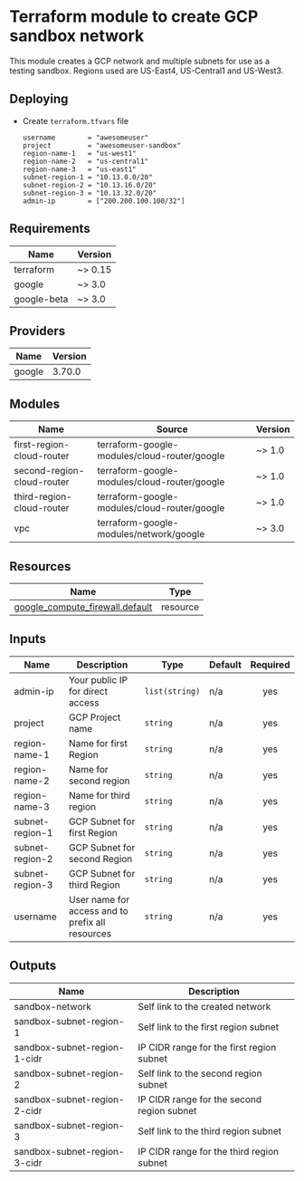 # Terraform module to create GCP sandbox network

This module creates a GCP network and multiple subnets for use as a testing
sandbox. Regions used are US-East4, US-Central1 and US-West3.

## Deploying

- Create `terraform.tfvars` file

  ```hcl
  username        = "awesomeuser"
  project         = "awesomeuser-sandbox"
  region-name-1   = "us-west1"
  region-name-2   = "us-central1"
  region-name-3   = "us-east1"
  subnet-region-1 = "10.13.0.0/20"
  subnet-region-2 = "10.13.16.0/20"
  subnet-region-3 = "10.13.32.0/20"
  admin-ip        = ["200.200.100.100/32"]
  ```

<!-- BEGINNING OF PRE-COMMIT-TERRAFORM DOCS HOOK -->
## Requirements

| Name | Version |
|------|---------|
| terraform | ~> 0.15 |
| google | ~> 3.0 |
| google-beta | ~> 3.0 |

## Providers

| Name | Version |
|------|---------|
| google | 3.70.0 |

## Modules

| Name | Source | Version |
|------|--------|---------|
| first-region-cloud-router | terraform-google-modules/cloud-router/google | ~> 1.0 |
| second-region-cloud-router | terraform-google-modules/cloud-router/google | ~> 1.0 |
| third-region-cloud-router | terraform-google-modules/cloud-router/google | ~> 1.0 |
| vpc | terraform-google-modules/network/google | ~> 3.0 |

## Resources

| Name | Type |
|------|------|
| [google_compute_firewall.default](https://registry.terraform.io/providers/hashicorp/google/latest/docs/resources/compute_firewall) | resource |

## Inputs

| Name | Description | Type | Default | Required |
|------|-------------|------|---------|:--------:|
| admin-ip | Your public IP for direct access | `list(string)` | n/a | yes |
| project | GCP Project name | `string` | n/a | yes |
| region-name-1 | Name for first Region | `string` | n/a | yes |
| region-name-2 | Name for second region | `string` | n/a | yes |
| region-name-3 | Name for third region | `string` | n/a | yes |
| subnet-region-1 | GCP Subnet for first Region | `string` | n/a | yes |
| subnet-region-2 | GCP Subnet for second Region | `string` | n/a | yes |
| subnet-region-3 | GCP Subnet for third Region | `string` | n/a | yes |
| username | User name for access and to prefix all resources | `string` | n/a | yes |

## Outputs

| Name | Description |
|------|-------------|
| sandbox-network | Self link to the created network |
| sandbox-subnet-region-1 | Self link to the first region subnet |
| sandbox-subnet-region-1-cidr | IP CIDR range for the first region subnet |
| sandbox-subnet-region-2 | Self link to the second region subnet |
| sandbox-subnet-region-2-cidr | IP CIDR range for the second region subnet |
| sandbox-subnet-region-3 | Self link to the third region subnet |
| sandbox-subnet-region-3-cidr | IP CIDR range for the third region subnet |
<!-- END OF PRE-COMMIT-TERRAFORM DOCS HOOK -->
